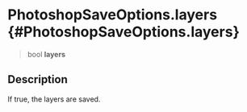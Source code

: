 PhotoshopSaveOptions.layers {#PhotoshopSaveOptions.layers}
===========================

> bool **layers**

Description
-----------

If true, the layers are saved.
